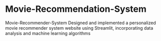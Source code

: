 # Movie-Recommendation-System
 Movie-Recommender-System Designed and implemented a personalized movie recommender system website using Streamlit, incorporating data analysis and machine learning algorithms
